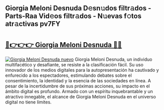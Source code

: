 ## Giorgia Meloni Desnuda D𝚎sn𝚞dos filtr𝚊dos - Parts-Raa Vid𝚎os filtr𝚊dos - N𝚞evas f𝚘tos atr𝚊ctivas pv7FY

# <h2><a href="http://mb6z12y.tromn.icu/?c=Giorgia+Meloni+Desnuda">🔗👉👉👉 Giorgia Meloni Desnuda 🔗🔗</a></h2>

[![Giorgia Meloni Desnuda nuevo](https://i.imgur.com/pEAQMta.gif)](http://mb6z12y.tromn.icu/?c=Giorgia+Meloni+Desnuda)
Giorgia Meloni Desnuda, un individuo multifacético y desafiante, se resiste a la clasificación fácil. Su uso innovador de los medios digitales para la autopresentación ha cautivado y enfurecido a los espectadores, estimulando debates sobre el consentimiento, la identidad y la esencia de las sociedades en línea. A pesar de la incertidumbre de sus próximas acciones, su impacto en el ámbito digital es profundo. Armado con un espíritu inquebrantable y un atractivo innegable, el alcance de Giorgia Meloni Desnuda en el universo digital no tiene límites.
